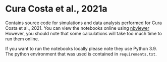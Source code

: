 # Cura Costa et al., 2021a
Contains source code for simulations and data analysis performed for Cura Costa et al., 2021.
You can view the notebooks online using [nbviewer](https://nbviewer.jupyter.org/)
However, you should note that some calculations will take too much time to run them online. 

If you want to run the notebooks locally please note they use Python 3.9. 
The python environment that was used is contained in `requirements.txt`. 
